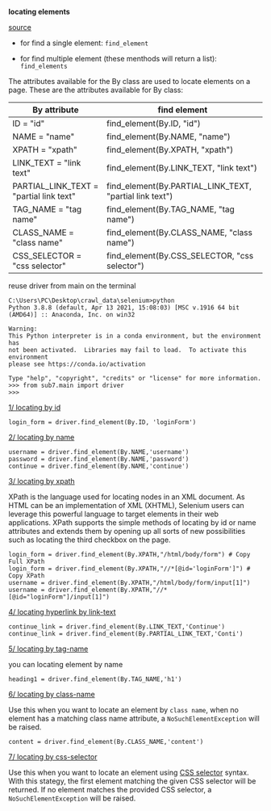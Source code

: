 **locating elements**

[source](https://selenium-python.readthedocs.io/locating-elements.html)

- for find a single element: `find_element`

- for find multiple element (these menthods will return a list): `find_elements`

The attributes available for the By class are used to locate elements on a page. These are the attributes available for By class:

|By attribute|find element|
|---|---|
|ID = "id"|find_element(By.ID, "id")|
|NAME = "name"|find_element(By.NAME, "name")|
|XPATH = "xpath"|find_element(By.XPATH, "xpath")|
|LINK_TEXT = "link text"|find_element(By.LINK_TEXT, "link text")|
|PARTIAL_LINK_TEXT = "partial link text"|find_element(By.PARTIAL_LINK_TEXT, "partial link text")|
|TAG_NAME = "tag name"|find_element(By.TAG_NAME, "tag name")|
|CLASS_NAME = "class name"|find_element(By.CLASS_NAME, "class name")|
|CSS_SELECTOR = "css selector"|find_element(By.CSS_SELECTOR, "css selector")|

reuse driver from main on the terminal

    C:\Users\PC\Desktop\crawl_data\selenium>python
    Python 3.8.8 (default, Apr 13 2021, 15:08:03) [MSC v.1916 64 bit (AMD64)] :: Anaconda, Inc. on win32

    Warning:
    This Python interpreter is in a conda environment, but the environment has
    not been activated.  Libraries may fail to load.  To activate this environment
    please see https://conda.io/activation

    Type "help", "copyright", "credits" or "license" for more information.
    >>> from sub7.main import driver
    >>>

[1/ locating by id](./page1.html)

    login_form = driver.find_element(By.ID, 'loginForm')

[2/ locating by name](./page2.html)

    username = driver.find_element(By.NAME,'username')
    password = driver.find_element(By.NAME,'password')
    continue = driver.find_element(By.NAME,'continue')

[3/ locating by xpath](./page2.html)

XPath is the language used for locating nodes in an XML document. As HTML can be an implementation of XML (XHTML), Selenium users can leverage this powerful language to target elements in their web applications. XPath supports the simple methods of locating by id or name attributes and extends them by opening up all sorts of new possibilities such as locating the third checkbox on the page.

    login_form = driver.find_element(By.XPATH,"/html/body/form") # Copy Full XPath
    login_form = driver.find_element(By.XPATH,"//*[@id='loginForm']") # Copy XPath
    username = driver.find_element(By.XPATH,"/html/body/form/input[1]")
    username = driver.find_element(By.XPATH,"//*[@id="loginForm"]/input[1]")

[4/ locating hyperlink by link-text](./page3.html)

    continue_link = driver.find_element(By.LINK_TEXT,'Continue')
    continue_link = driver.find_element(By.PARTIAL_LINK_TEXT,'Conti')

[5/ locating by tag-name](./page4.html)

you can locating element by name

    heading1 = driver.find_element(By.TAG_NAME,'h1')


[6/ locating by class-name](./page5.html)

Use this when you want to locate an element by `class name`, when no element has a matching class name attribute, a `NoSuchElementException` will be raised.

    content = driver.find_element(By.CLASS_NAME,'content')

[7/ locating by css-selector](./pag6.html)

Use this when you want to locate an element using [CSS selector](https://developer.mozilla.org/en-US/docs/Learn/CSS/Building_blocks/Selectors) syntax. With this stategy, the first element matching the given CSS selector will be returned. If no element matches the provided CSS selector, a `NoSuchElementException` will be raised.

